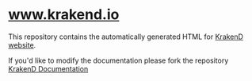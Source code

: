 # www.krakend.io
This repository contains the automatically generated HTML for [KrakenD website](//www.krakend.io).

If you'd like to modify the documentation please fork the repository [KrakenD Documentation](https://github.com/devopsfaith/krakend-documentation)
